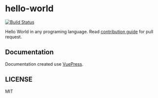 
# hello-world

[![Build Status](https://travis-ci.org/berviantoleo/hello-world.svg?branch=master)](https://travis-ci.org/berviantoleo/hello-world)

Hello World in any programing language. Read [contribution guide](CONTRIBUTION.md) for pull request.

## Documentation

Documentation created use [VuePress](https://vuepress.vuejs.org).

## LICENSE

MIT